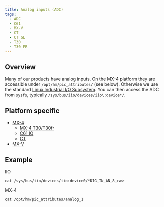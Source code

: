 ```yaml
---
title: Analog inputs (ADC)
tags:
  - ADC
  - C61
  - MX-V
  - CT
  - CT GL
  - T30
  - T30 FR
---
```


## Overview
Many of our products have analog inputs. On the MX-4 platform they are accessible under `/opt/hm/pic_attributes/` (see below). Otherwise we use the standard [Linux Industrial I/O Subsystem](https://wiki.analog.com/software/linux/docs/iio/iio). You can then access the ADC from `sysfs`, typically `/sys/bus/iio/devices/iio\:device*/`.

## Platform specific

- [MX-4](mx4/analog.md)
    - [MX-4 T30/T30fr](mx4/analog.md)
    - [C61 IO](c61/io.md)
    - [CT](mx4/analog.md)
- [MX-V](mxv/analog.md)

## Example

IIO
```
cat /sys/bus/iio/devices/iio:device0/*DIG_IN_AN_8_raw
```
MX-4
```
cat /opt/hm/pic_attributes/analog_1
```